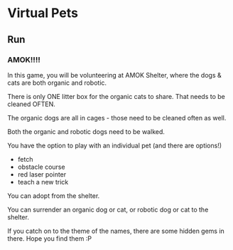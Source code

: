 # Virtual Pets
## Run
### AMOK!!!!

In this game, you will be volunteering at AMOK Shelter, where the dogs & cats are both organic and robotic.

There is only ONE litter box for the organic cats to share. That needs to be cleaned OFTEN.

The organic dogs are all in cages - those need to be cleaned often as well.

Both the organic and robotic dogs need to be walked.

You have the option to play with an individual pet (and there are options!)
- fetch
- obstacle course
- red laser pointer
- teach a new trick

You can adopt from the shelter.

You can surrender an organic dog or cat, or robotic dog or cat to the shelter.

If you catch on to the theme of the names, there are some hidden gems in there. Hope you find them :P
